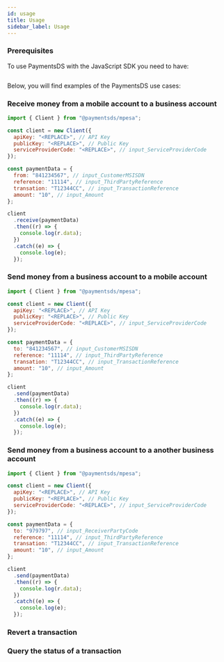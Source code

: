 ```yaml
---
id: usage
title: Usage
sidebar_label: Usage
---
```


### Prerequisites

To use PaymentsDS with the JavaScript SDK you need to have:

```

```

Below, you will find examples of the PaymentsDS use cases:

### Receive money from a mobile account to a business account

```javascript
import { Client } from "@paymentsds/mpesa";

const client = new Client({
  apiKey: "<REPLACE>", // API Key
  publicKey: "<REPLACE>", // Public Key
  serviceProviderCode: "<REPLACE>", // input_ServiceProviderCode
});

const paymentData = {
  from: "841234567", // input_CustomerMSISDN
  reference: "11114", // input_ThirdPartyReference
  transation: "T12344CC", // input_TransactionReference
  amount: "10", // input_Amount
};

client
  .receive(paymentData)
  .then((r) => {
    console.log(r.data);
  })
  .catch((e) => {
    console.log(e);
  });
```

### Send money from a business account to a mobile account

```javascript
import { Client } from "@paymentsds/mpesa";

const client = new Client({
  apiKey: "<REPLACE>", // API Key
  publicKey: "<REPLACE>", // Public Key
  serviceProviderCode: "<REPLACE>", // input_ServiceProviderCode
});

const paymentData = {
  to: "841234567", // input_CustomerMSISDN
  reference: "11114", // input_ThirdPartyReference
  transation: "T12344CC", // input_TransactionReference
  amount: "10", // input_Amount
};

client
  .send(paymentData)
  .then((r) => {
    console.log(r.data);
  })
  .catch((e) => {
    console.log(e);
  });
```

### Send money from a business account to a another business account

```javascript
import { Client } from "@paymentsds/mpesa";

const client = new Client({
  apiKey: "<REPLACE>", // API Key
  publicKey: "<REPLACE>", // Public Key
  serviceProviderCode: "<REPLACE>", // input_ServiceProviderCode
});

const paymentData = {
  to: "979797", // input_ReceiverPartyCode
  reference: "11114", // input_ThirdPartyReference
  transation: "T12344CC", // input_TransactionReference
  amount: "10", // input_Amount
};

client
  .send(paymentData)
  .then((r) => {
    console.log(r.data);
  })
  .catch((e) => {
    console.log(e);
  });
```

### Revert a transaction

### Query the status of a transaction
